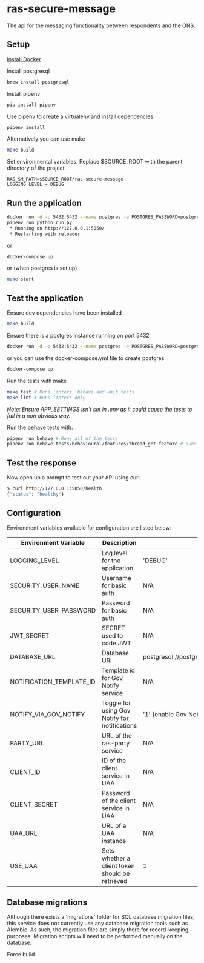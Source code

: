 # ras-secure-message

The api for the messaging functionality between respondents and the ONS.

## Setup

[Install Docker](https://docs.docker.com/engine/installation/)

Install postgresql
```bash
brew install postgresql
```

Install pipenv
```bash
pip install pipenv
```

Use pipenv to create a virtualenv and install dependencies
```bash
pipenv install
```

Alternatively you can use make
```bash
make build
```

Set environmental variables. Replace $SOURCE_ROOT with the parent directory of the project.

```
RAS_SM_PATH=$SOURCE_ROOT/ras-secure-message
LOGGING_LEVEL = DEBUG
```

Run the application
-------------------
```bash
docker run -d -p 5432:5432 --name postgres -e POSTGRES_PASSWORD=postgres -e POSTGRES_DB=postgres -d postgres
pipenv run python run.py
 * Running on http://127.0.0.1:5050/
 * Restarting with reloader
```
or
```bash
docker-compose up
```
or (when postgres is set up)
```bash
make start
```


Test the application
--------------------
Ensure dev dependencies have been installed
```bash
make build
```

Ensure there is a postgres instance running on port 5432
```bash
docker run -d -p 5432:5432 --name postgres -e POSTGRES_PASSWORD=postgres -e POSTGRES_DB=postgres -d postgres
```
or you can use the docker-compose.yml file to create postgres
```bash
docker-compose up
```

Run the tests with make
```bash
make test # Runs linters, behave and unit tests
make lint # Runs linters only
```
*Note: Ensure APP_SETTINGS isn't set in .env as it could cause the tests to fail
in a non obvious way.*


Run the behave tests with:
```bash
pipenv run behave # Runs all of the tests
pipenv run behave tests/behavioural/features/thread_get.feature # Runs individual feature test
```


Test the response
-----------------

Now open up a prompt to test out your API using curl
```bash
$ curl http://127.0.0.1:5050/health
{"status": "healthy"}
```

## Configuration

Environment variables available for configuration are listed below:

| Environment Variable     | Description                                     | Default                                       |
|--------------------------|-------------------------------------------------|-----------------------------------------------|
| LOGGING_LEVEL            | Log level for the application                   | 'DEBUG'                                       |
| SECURITY_USER_NAME       | Username for basic auth                         | N/A                                           |
| SECURITY_USER_PASSWORD   | Password for basic auth                         | N/A                                           |
| JWT_SECRET               | SECRET used to code JWT                         | N/A                                           |
| DATABASE_URL             | Database URI                                    | postgresql://postgres:postgres@localhost:5432 |
| NOTIFICATION_TEMPLATE_ID | Template id for Gov Notify service              | N/A                                           |
| NOTIFY_VIA_GOV_NOTIFY    | Toggle for using Gov Notify for notifications   | '1' (enable Gov Notify email notifications)   |
| PARTY_URL                | URL of the ras-party service                    | N/A                                           |
| CLIENT_ID                | ID of the client service in UAA                 | N/A                                           |
| CLIENT_SECRET            | Password of the client service in UAA           | N/A                                           |
| UAA_URL                  | URL of a UAA instance                           | N/A                                           |
| USE_UAA                  | Sets whether a client token should be retrieved | 1                                             |

## Database migrations

Although there exists a 'migrations' folder for SQL database migration files, this service does not currently use any database migration tools such as Alembic. As such, the migration files are simply there for record-keeping purposes. Migration scripts will need to be performed manually on the database.

Force build